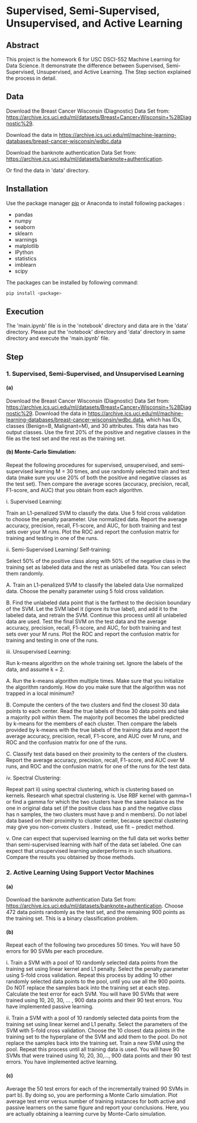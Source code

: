 # Supervised, Semi-Supervised, Unsupervised, and Active Learning

## Abstract
This project is the homework 6 for USC DSCI-552 Machine Learning for Data Science. It demonstrate the difference between Supervised, Semi-Supervised, Unsupervised, and Active Learning.
The Step section explained the process in detail.

## Data
Download the Breast Cancer Wisconsin (Diagnostic) Data Set from:
https://archive.ics.uci.edu/ml/datasets/Breast+Cancer+Wisconsin+%28Diagnostic%29.

Download the data in https://archive.ics.uci.edu/ml/machine-learning-databases/breast-cancer-wisconsin/wdbc.data

Download the banknote authentication Data Set from:
https://archive.ics.uci.edu/ml/datasets/banknote+authentication.

Or find the data in 'data' directory.

## Installation

Use the package manager [pip](https://pip.pypa.io/en/stable/) or Anaconda to install following packages :

- pandas
- numpy
- seaborn
- sklearn
- warnings
- matplotlib
- IPython
- statistics
- imblearn
- scipy

The packages can be installed by following command:
```bash
pip install <package>
```

## Execution
The 'main.ipynb' file is in the 'notebook' directory and data are in the 'data' directory.
Please put the 'notebook' directory and 'data' directory in same directory and execute the 'main.ipynb' file.


## Step
### 1. Supervised, Semi-Supervised, and Unsupervised Learning
#### (a)
Download the Breast Cancer Wisconsin (Diagnostic) Data Set from:
https://archive.ics.uci.edu/ml/datasets/Breast+Cancer+Wisconsin+%28Diagnostic%29.
Download the data in
https://archive.ics.uci.edu/ml/machine-learning-databases/breast-cancer-wisconsin/wdbc.data,
which has IDs, classes (Benign=B, Malignant=M), and 30 attributes. This data has
two output classes. Use the first 20% of the positive and negative classes in the
file as the test set and the rest as the training set.

#### (b) Monte-Carlo Simulation:
Repeat the following procedures for supervised, unsupervised, and semi-supervised learning M = 30 times, and use randomly selected train and test data (make sure you use 20% of both the positive and negative classes as the test set). Then compare the average scores (accuracy, precision,
recall, F1-score, and AUC) that you obtain from each algorithm.

i. Supervised Learning:

Train an L1-penalized SVM to classify the data.
Use 5 fold cross validation to choose the penalty parameter. Use normalized
data. Report the average accuracy, precision, recall, F1-score, and AUC, for
both training and test sets over your M runs. Plot the ROC and report the
confusion matrix for training and testing in one of the runs.

ii. Semi-Supervised Learning/ Self-training:

Select 50% of the positive
class along with 50% of the negative class in the training set as labeled data
and the rest as unlabelled data. You can select them randomly.

A. Train an L1-penalized SVM to classify the labeled data Use normalized
data. Choose the penalty parameter using 5 fold cross validation.

B. Find the unlabeled data point that is the farthest to the decision boundary
of the SVM. Let the SVM label it (ignore its true label), and add it to
the labeled data, and retrain the SVM. Continue this process until all
unlabeled data are used. Test the final SVM on the test data and the
average accuracy, precision, recall, F1-score, and AUC, for both training
and test sets over your M runs. Plot the ROC and report the confusion
matrix for training and testing in one of the runs.

iii. Unsupervised Learning:

Run k-means algorithm on the whole training
set. Ignore the labels of the data, and assume k = 2.

A. Run the k-means algorithm multiple times. Make sure that you initialize
the algorithm randomly. How do you make sure that the algorithm was
not trapped in a local minimum?

B. Compute the centers of the two clusters and find the closest 30 data
points to each center. Read the true labels of those 30 data points and
take a majority poll within them. The majority poll becomes the label predicted by k-means for the members of each cluster. Then compare the
labels provided by k-means with the true labels of the training data and
report the average accuracy, precision, recall, F1-score, and AUC over M
runs, and ROC and the confusion matrix for one of the runs.

C. Classify test data based on their proximity to the centers of the clusters.
Report the average accuracy, precision, recall, F1-score, and AUC over
M runs, and ROC and the confusion matrix for one of the runs for the
test data.

iv. Spectral Clustering:

Repeat part ii) using spectral clustering, which is clustering based on kernels. Research what spectral clustering is. Use RBF kernel
with gamma=1 or find a gamma for which the two clusters have the same
balance as the one in original data set (if the positive class has p and the
negative class has n samples, the two clusters must have p and n members).
Do not label data based on their proximity to cluster center, because spectral
clustering may give you non-convex clusters . Instead, use fit − predict
method.

v. One can expect that supervised learning on the full data set works better than
semi-supervised learning with half of the data set labeled. One can expect that
unsupervised learning underperforms in such situations. Compare the results
you obtained by those methods.


### 2. Active Learning Using Support Vector Machines

#### (a)
Download the banknote authentication Data Set from:
https://archive.ics.uci.edu/ml/datasets/banknote+authentication.
Choose 472 data points randomly as the test set, and the remaining 900 points as the training set. This is a
binary classification problem.

#### (b)
Repeat each of the following two procedures 50 times. You will have 50 errors for
90 SVMs per each procedure.

i. Train a SVM with a pool of 10 randomly selected data points from the training
set using linear kernel and L1 penalty. Select the penalty parameter using
5-fold cross validation. Repeat this process by adding 10 other randomly selected data points to the pool, until you use all the 900 points. Do NOT
replace the samples back into the training set at each step. Calculate the
test error for each SVM. You will have 90 SVMs that were trained using 10,
20, 30, ... , 900 data points and their 90 test errors. You have implemented
passive learning.

ii. Train a SVM with a pool of 10 randomly selected data points from the training
set using linear kernel and L1 penalty. Select the parameters of the SVM
with 5-fold cross validation. Choose the 10 closest data points in the training
set to the hyperplane of the SVM and add them to the pool. Do not replace
the samples back into the training set. Train a new SVM using the pool.
Repeat this process until all training data is used. You will have 90 SVMs
that were trained using 10, 20, 30,..., 900 data points and their 90 test errors.
You have implemented active learning.

#### (c)
Average the 50 test errors for each of the incrementally trained 90 SVMs in part b).
By doing so, you are performing a Monte Carlo simulation. Plot average
test error versus number of training instances for both active and passive learners
on the same figure and report your conclusions. Here, you are actually obtaining
a learning curve by Monte-Carlo simulation.
